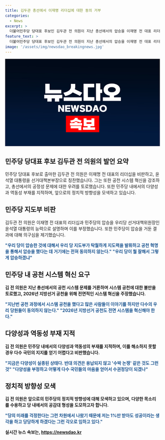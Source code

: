 ```yaml
---
title: 김두관 총선에서 이재명 리더십에 대한 동의 거부
categories:
  - News
excerpt: >
  더불어민주당 당대표 후보인 김두관 전 의원이 지난 총선에서의 압승을 이재명 전 대표 리더십으로 인정하지 않고, 윤석열 대통령의 공천 혁명을 강조하며 비판했다. 또한, 공천과정에서의 문제점과 당 내 다양성 부재를 지적하며 당 대표 출마의 약속대련 주장을 부인했다. 뿐만 아니라 곽상언 의원에 대한 비판과 2026년 지방선거 공천 시스템의 혁신을 주장했다. 
feature_text: >
  더불어민주당 당대표 후보인 김두관 전 의원이 지난 총선에서의 압승을 이재명 전 대표 리더십으로 인정하지 않고, 윤석열 대통령의 공천 혁명을 강조하며 비판했다. 또한, 공천과정에서의 문제점과 당 내 다양성 부재를 지적하며 당 대표 출마의 약속대련 주장을 부인했다. 뿐만 아니라 곽상언 의원에 대한 비판과 2026년 지방선거 공천 시스템의 혁신을 주장했다. 
image: '/assets/img/newsdao_breakingnews.jpg'
---
```


<p><img src="/assets/img/newsdao_breakingnews.jpg" alt="firstkoreanews 속보" /></p>

<h2 data-ke-size="size26">민주당 당대표 후보 김두관 전 의원의 발언 요약</h2>

<p data-ke-size="size16">민주당 당대표 후보로 출마한 김두관 전 의원은 이재명 전 대표의 리더십을 비판하고, 윤석열 대통령을 선거대책본부장으로 칭찬했습니다. 그는 또한 공천 시스템 혁신을 강조하고, 총선에서의 공정성 문제에 대한 우려를 토로했습니다. 또한 민주당 내에서의 다양성과 역동성 부재를 지적하며, 앞으로의 정치적 방향성을 모색하고 있습니다.</p>

<h2 data-ke-size="size26">민주당 지도부 비판</h2>

<p data-ke-size="size16">김두관 전 의원은 이재명 전 대표의 리더십과 민주당의 압승을 우리당 선거대책위원장인 윤석열 대통령의 능력으로 설명하며 이를 부정했습니다. 또한 민주당이 압승을 거둔 결과에 대해 의구심을 제기했습니다.</p>

<p data-ke-size="size16"><b><span style="color: #1a5490;">"우리 당이 압승한 것에 대해서 우리 당 지도부가 탁월하게 지도력을 발휘하고 공천 혁명을 통해서 압승을 했다는 데 거기에는 전혀 동의하지 않는다." "우리 당이 뭘 잘해서 그렇게 압승하겠냐" </span><b></p>

<h2 data-ke-size="size26">민주당 내 공천 시스템 혁신 요구</h2>

<p data-ke-size="size16">김 전 의원은 지난 총선에서의 공천 시스템 문제를 거론하며 시스템 공천에 대한 불만을 토로했고, 2026년 지방선거 공천을 위해 전면적인 시스템 혁신을 주장했습니다.</p>

<p data-ke-size="size16"><b><span style="color: #1a5490;">"지난번 공천 과정에서 시스템 공천을 했다고 많은 사람들이 이야기를 하지만 다수의 우리 당원들이 동의하지 않는다." "2026년 지방선거 공천도 전면 시스템을 혁신해야 한다." </span><b></p>

<h2 data-ke-size="size26">다양성과 역동성 부재 지적</h2>

<p data-ke-size="size16">김 전 의원은 민주당 내에서의 다양성과 역동성의 부재를 지적하며, 이를 해소하지 못할 경우 다수 국민의 지지를 얻기 어렵다고 비판했습니다.</p>

<p data-ke-size="size16"><b><span style="color: #1a5490;">"지금은 다양성이 실종된 상태다. 반대 의견은 용납되지 않고 '수박 논쟁' 같은 것도 그런 것" "다양성을 부정하고 어떻게 다수 국민들의 마음을 얻어서 수권정당이 되겠나" </span><b></p>

<h2 data-ke-size="size26">정치적 방향성 모색</h2>

<p data-ke-size="size16">김 전 의원은 앞으로의 민주당의 정치적 방향성에 대해 모색하고 있으며, 다양한 목소리를 수용하고 당 내에서의 공감대 형성을 도모하고자 합니다.</p>

<p data-ke-size="size16"><b><span style="color: #1a5490;">"당의 미래를 걱정한다는 그런 차원에서 나왔기 때문에 저는 1%만 받아도 성공이라는 생각을 하고 당당하게 하겠다는 그런 각오로 임하고 있다." </span><b></p>
실시간 뉴스 속보는, <a href="https://newsdao.kr" rel="dofollow">https://newsdao.kr</a>


